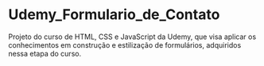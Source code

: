 # Udemy_Formulario_de_Contato
Projeto do curso de HTML, CSS e JavaScript da Udemy, que visa aplicar os conhecimentos em construção e estilização de formulários, adquiridos nessa etapa do curso.
